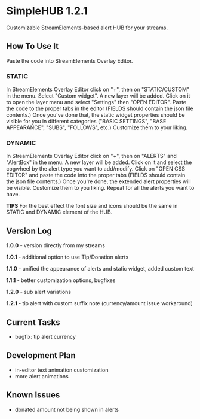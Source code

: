 # SimpleHUB 1.2.1
Customizable StreamElements-based alert HUB for your streams. 

## How To Use It
Paste the code into StreamElements Overlay Editor.

### STATIC
In StreamElements Overlay Editor click on "+", then on "STATIC/CUSTOM" in the menu. Select "Custom widget". A new layer will be added. Click on it to open the layer menu and select  "Settings" then "OPEN EDITOR". Paste the code to the proper tabs in the editor (FIELDS should contain the json file contents.) Once you've done that, the static widget properties should be visible for you in different categories ("BASIC SETTINGS", "BASE APPEARANCE", "SUBS", "FOLLOWS", etc.) Customize them to your liking.

### DYNAMIC
In StreamElements Overlay Editor click on "+", then on "ALERTS" and "AlertBox" in the menu. A new layer will be added. Click on it and select the cogwheel by the alert type you want to add/modify. Click on "OPEN CSS EDITOR" and paste the code into the proper tabs (FIELDS should contain the json file contents.) Once you're done, the extended alert properties will be visible. Customize them to you liking. Repeat for all the alerts you want to have.

**TIPS**
For the best effect the font size and icons should be the same in STATIC and DYNAMIC element of the HUB.

## Version Log
**1.0.0** - version directly from my streams

**1.0.1** - additional option to use Tip/Donation alerts

**1.1.0** - unified the appearance of alerts and static widget, added custom text

**1.1.1** - better customization options, bugfixes

**1.2.0** - sub alert variations

**1.2.1** - tip alert with custom suffix note (currency/amount issue workaround)

## Current Tasks
* bugfix: tip alert currency

## Development Plan
* in-editor text animation customization
* more alert animations

## Known Issues
* donated amount not being shown in alerts